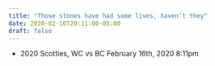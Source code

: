 ```yaml
---
title: "Those stones have had some lives, haven’t they"
date: 2020-02-16T20:11:00-05:00
draft: false
---
```

- 2020 Scotties, WC vs BC February 16th, 2020 8:11pm
